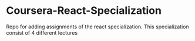 # Coursera-React-Specialization
Repo for adding assignments of the react specialization. This specialization consist of 4 different lectures

